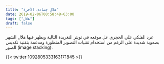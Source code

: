 ```yaml
---
title: "هلال جمادى الآخرة"
date: 2019-02-06T00:58:48+03:00
tags: ["هلال"]
draft: false
---
```


غرد الفلكي علي الحجري عل موقعه في تويتر التغريدة التالية ويظهر فيها هلال الشهر بصعوبة شديدة على الرغم من استخدام تقنيات التصوير المتطورة ومدعمة بتقنية تكديس الصور (image stacking).

{{< twitter 1092805333163171845 >}}